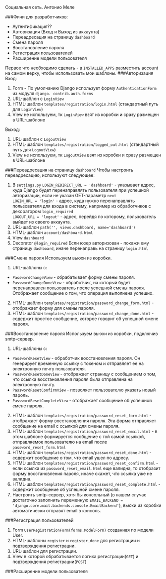 Социальная сеть. Антонио Меле

###Фичи для разработчиков:
- Аутентификация??
- Авторизация (Вход и Выход из аккаунта)
- Переадресация на страницу `dashboard`
- Смена пароля
- Восстановление пароля
- Регистрация пользователей
- Расширение модели пользователя

Первое что необходимо сделать - в `INSTALLED_APPS` разместить account на самом верху,
чтобы использовать мои шаблоны. 
###Авторизация
Вход:
1. Form - По умолчанию Django использует форму `AuthenticationForm` из модуля `django.
contrib.auth.forms`
2. URL-шаблон c `LoginView`
3. HTML-шаблон `templates/registration/login.html` (стандартный путь для `LoginView`)
4. View не используем, тк `LoginView` взят из коробки и сразу размещен в URL-шаблоне

Выход:
1. URL-шаблон c `LogoutView`
2. HTML-шаблон `templates/registration/logged_out.html` (стандартный путь для `LogoutView`)
3. View не используем, тк `LogoutView` взят из коробки и сразу размещен в URL-шаблоне

###Переадресация на страницу `dashboard`
Чтобы настроить переадресацию, используют следующее:
1. В `settings.py` 
`LOGIN_REDIRECT_URL = 'dashboard'` - указывает адрес, куда Django будет перенаправлять
пользователя при успешной авторизации, если не указан GET-параметр `next`<br>
`LOGIN_URL = 'login'` - адрес, куда нужно перенаправлять пользователя для входа
в систему, например из обработчиков с декоратором `login_required`<br>
`LOGOUT_URL = 'logout'` - адрес, перейдя по которому, пользователь выйдет из своего
аккаунта.<br>
2. URL-шаблон `path('', views.dashboard, name='dashboard')`
3. HTML-шаблон `account/dashboard.html`
4. View `dashboard`
5. Decorator `@login_required`
Если юзер авторизован - покажи ему страницу `dashboard`, иначе перенаправь на страницу `login.html`

###Смена пароля
Используем вьюхи из коробки.
1. URL-шаблоны c:
- `PasswordChangeView` - обрабатывает форму смены пароля.
- `PasswordChangeDoneView` - обработчик, на который будет перенаправлен
пользователь после успешной смены пароля. Отображает сообщение о том, что операция выполнена
успешно.
2. HTML-шаблон `templates/registration/password_change_form.html`  - отображает форму для смены пароля.
3. HTML-шаблон `templates/registration/password_change_done.html`  - содержит простое сообщение,
которое говорит об успешной смене пароля.

###Восстановление пароля
Используем вьюхи из коробки, подключив smtp-сервер.
1. URL-шаблоны c:
- `PasswordResetView` - обработчик восстановления пароля. Он генерирует временную ссылку с токеном и 
отправляет ее на электронную почту пользователя.
- `PasswordResetDoneView` - отображает страницу с сообщением о том, что ссылка восстановления пароля 
была отправлена на электронную почту.
- `PasswordResetConfirmView` - позволяет пользователю указать новый пароль.
- `PasswordResetCompleteView` - отображает сообщение об успешной смене пароля.
2. HTML-шаблон `templates/registration/password_reset_form.html`  - отображает форму восстановления пароля. Эта форма
отправляет сообщение на email с ссылкой для смены пароля.
3. HTML-шаблон `templates/registration/password_reset_email.html`  - в этом шаблоне формируется 
сообщение с той самой ссылкой, отправляемое пользователю на email после `password_reset_form.html`
4. HTML-шаблон `templates/registration/password_reset_done.html`  - содержит сообщение о том, что email ушел по адресу.
5. HTML-шаблон `templates/registration/password_reset_confirm.html`  - если ссылка из `password_reset_email.html` еще
валидна, то отобразит форму восстановления пароля, иначе скажет, что ссылка уже не валидна.
6. HTML-шаблон `templates/registration/password_reset_complete.html`  - содержит сообщение об успешной смене пароля.
7. Настроить smtp-сервер, хотя бы консольный (в нашем случае достаточно 
заполнить переменную `EMAIL_BACKEND = 'django.core.mail.backends.console.EmailBackend'`),
вьюхи из коробки автоматически отправят email в консоль.

###Регистрация пользователей
1. Form `UserRegistrationForm(forms.ModelForm)` созданная по модели User.
2. HTML-шаблоны `register` и `register_done` для регистрации и подтверждения регистрации.
3. URL-шаблон для регистрации.
4. View в которой обрабатывается логика регистрации(`GET`) и подтверждения регистрации(`POST`)

###Расширение модели пользователя
